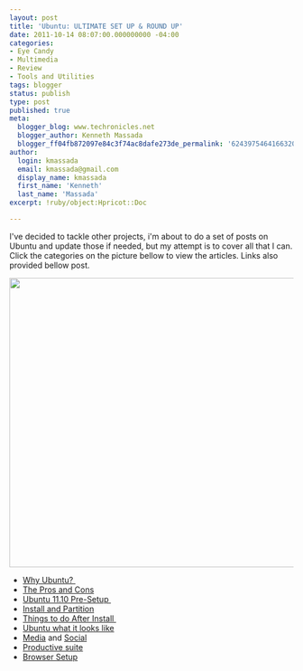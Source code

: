 ```yaml
---
layout: post
title: 'Ubuntu: ULTIMATE SET UP & ROUND UP'
date: 2011-10-14 08:07:00.000000000 -04:00
categories:
- Eye Candy
- Multimedia
- Review
- Tools and Utilities
tags: blogger
status: publish
type: post
published: true
meta:
  blogger_blog: www.techronicles.net
  blogger_author: Kenneth Massada
  blogger_ff04fb872097e84c3f74ac8dafe273de_permalink: '6243975464166320501'
author:
  login: kmassada
  email: kmassada@gmail.com
  display_name: kmassada
  first_name: 'Kenneth'
  last_name: 'Massada'
excerpt: !ruby/object:Hpricot::Doc

---
```

<p>I've decided to tackle other projects, i'm about to do a set of posts on Ubuntu and update those if needed, but my attempt is to cover all that I can.<br /> Click the categories on the picture bellow to view the articles. Links also provided bellow post.
<div class="separator" style="clear:both;text-align:center;"></div>
<p>
<div class="separator" style="clear:both;text-align:center;"><img border="0" height="512" id=":current_picnik_image" src="/images/wp/8b377-ubuntu_by_snn_engn3.jpg" usemap="#map" width="640" /><br />
<map name="map">
<area alt="Why Ubuntu" coords="39,24,311,78" href="http://www.techronicles.net/2009/03/ubuntu-presentation.html" shape="rect" />
<area alt="Pre-Requirement" coords="20,97,212,150" href="http://www.techronicles.net/2011/10/ubuntu-1110-pre-requirement.html" shape="rect" />
<area alt="Things to do after " coords="8,185,236,250" href="http://www.techronicles.net/2011/10/things-to-do-after-install.html" shape="rect" />
<area alt="Media Setup " coords="23,243,162,349" href="http://www.techronicles.net/2011/10/ubuntu-1110-media-and-social.html" shape="rect" />
<area alt="Productive Suite" coords="39,370,358,472" href="http://www.techronicles.net/2011/10/ubuntu-1110-productivity-suite.html" shape="rect" />
<area alt="Browser" coords="453,342,642,474" href="http://www.techronicles.net/2011/10/ubuntu-1110-chrome-chromium.html" shape="rect" />
<area alt="Social" coords="516,251,692,357" href="http://www.techronicles.net/2011/10/ubuntu-1110-social.html" shape="rect" />
<area alt="What it looks-Like" coords="507,189,727,254" href="http://www.techronicles.net/2011/10/ubuntu-1110-what-it-looks-like.html" shape="rect" />
<area alt="Install and Partioning " coords="486,96,724,156" href="http://www.techronicles.net/2011/10/ubuntu-1110-install-and-partitioning.html" shape="rect" />
<area alt="Pro's and con's" coords="365,30,723,74" href="http://www.techronicles.net/2009/03/ubuntu-cons-and-challenge.html" shape="rect" />
<area alt="Tech BLog" coords="554,562,740,582" href="http://techronicles.net" shape="rect" /></map>
</div>
<ul>
<li><a href="http://www.techronicles.net/2009/03/ubuntu-presentation.html">Why Ubuntu? </a></li>
<li><a href="http://www.techronicles.net/2009/03/ubuntu-cons-and-challenge.html">The Pros and Cons</a></li>
<li><a href="http://www.techronicles.net/2011/10/ubuntu-1110-pre-requirement.html">Ubuntu 11.10 Pre-Setup </a></li>
<li><a href="http://www.techronicles.net/2011/10/ubuntu-1110-install-and-partitioning.html">Install and Partition</a></li>
<li><a href="http://www.techronicles.net/2011/10/things-to-do-after-install.html">Things to do After Install </a></li>
<li><a href="http://www.techronicles.net/2011/10/ubuntu-1110-what-it-looks-like.html">Ubuntu what it looks like</a></li>
<li><a href="http://www.techronicles.net/2011/10/ubuntu-1110-media-and-social.html">Media</a> and <a href="http://www.techronicles.net/2011/10/ubuntu-1110-social.html">Social</a></li>
<li><a href="http://www.techronicles.net/2011/10/ubuntu-1110-productivity-suite.html">Productive suite</a></li>
<li><a href="http://www.techronicles.net/2011/10/ubuntu-1110-chrome-chromium.html">Browser Setup</a></li>
</ul>
<p></p>
